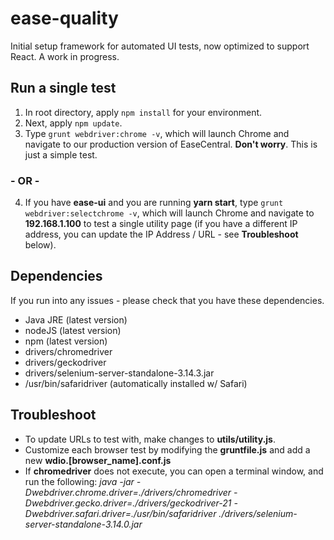 # ease-quality

Initial setup framework for automated UI tests, now optimized to support React. A work in progress.

## Run a single test

1. In root directory, apply  `npm install` for your environment.
2. Next, apply  `npm update`.
3. Type `grunt webdriver:chrome -v`, which will launch Chrome and navigate to our production version of EaseCentral. **Don't worry**. This is just a simple test.

###  - OR - 

4. If you have **ease-ui** and you are running **yarn start**, type `grunt webdriver:selectchrome -v`, which will launch Chrome and navigate to  **192.168.1.100** to test a single utility page (if you have a different IP address, you can update the IP Address / URL - see **Troubleshoot** below).

## Dependencies
If you run into any issues - please check that you have these dependencies.

- Java JRE (latest version)
- nodeJS (latest version)
- npm (latest version)
- drivers/chromedriver
- drivers/geckodriver
- drivers/selenium-server-standalone-3.14.3.jar
- /usr/bin/safaridriver (automatically installed w/ Safari)

## Troubleshoot
- To update URLs to test with, make changes to **utils/utility.js**.
- Customize each browser test by modifying the **gruntfile.js** and add a new **wdio.[browser_name].conf.js**
- If **chromedriver** does not execute, you can open a terminal window, and run the following: 
*java -jar -Dwebdriver.chrome.driver=./drivers/chromedriver -Dwebdriver.gecko.driver=./drivers/geckodriver-21  -Dwebdriver.safari.driver=./usr/bin/safaridriver  ./drivers/selenium-server-standalone-3.14.0.jar*
